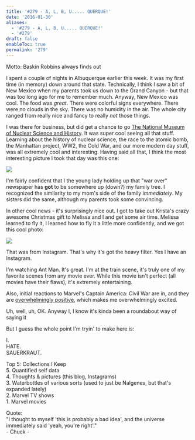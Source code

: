 ```yaml
---
title: '#279 - A, L, B, U..... QUERQUE!'
date: '2016-01-30'
aliases:
  - '#279 - A, L, B, U..... QUERQUE!'
  - '#279'
draft: false
enableToc: true
permalink: '279'
---
```


Motto: Baskin Robbins always finds out  
  
I spent a couple of nights in Albuquerque earlier this week. It was my first time (in memory) down around that state. Technically, I think I saw a bit of New Mexico when my parents took us down to the Grand Canyon - but that was too long ago for me to remember much. Anyway, New Mexico was cool. The food was _great_. There were colorful signs everywhere. There were no clouds in the sky. There was no humidity in the air. The whole city ranged from really nice and fancy to really _not_ those things.  
  
I was there for business, but did get a chance to go [The National Museum of Nuclear Science and History](http://www.nuclearmuseum.org/see/exhibits/). It was super cool seeing all that stuff. Learning about the history of nuclear science, the race to the atomic bomb, the Manhattan project, WW2, the Cold War, and our more modern day stuff, was all extremely cool and interesting. Having said all that, I think the most interesting picture I took that day was this one:  
  
[![](assets/279-1.jpg)](http://3.bp.blogspot.com/-orJGXQwOhEY/VqvTvH7W25I/AAAAAAACFVM/LfLhvTUDYoU/s1600/IMG%5F20160127%5F145115.jpg)

  
I'm fairly confident that I the young lady holding up that "war over" newspaper has **got** to be somewhere up (down?) my family tree. I recognized the similarity to my mom's side of the family _immediately_. My sisters did the same, although my parents took some convincing.  
  
In other cool news - it's surprisingly nice out. I got to take out Krista's crazy awesome Christmas gift to Melissa and I and get some air time. Melissa learned to fly it, I learned how to fly it a little more confidently, and we got this cool photo:  
  
[![](assets/279-2.jpg)](http://2.bp.blogspot.com/-ynZ15LTy7Wg/Vq0vTDp5WyI/AAAAAAACFaQ/CWt0-5JGcAE/s1600/IMG%5F20160129%5F193406.jpg)

  
That was from Instagram. That's why it's got the heavy filter. Yes I have an Instagram.  
  
I'm watching Ant Man. It's great. I'm at the train scene, it's truly one of my favorite scenes from any movie ever. While this movie isn't perfect (all movies have their flaws), it's extremely entertaining.  
  
Also, initial reactions to Marvel's Captain America: Civil War are in, and they are [overwhelmingly positive](http://screencrush.com/captain-america-civil-war-marvel-testing/), which makes me overwhelmingly excited.  

  
Uh, well, uh, OK. Anyway I, I know it's kinda been a roundabout way of saying it

But I guess the whole point I'm tryin' to make here is:

  
I.  
HATE.  
SAUERKRAUT.  
  
Top 5: Collections I Keep  
5\. Quantified self data  
4\. Thoughts & pictures (this blog, Instagrams)  
3\. Waterbottles of various sorts (used to just be Nalgenes, but that's expanded lately)  
2\. Marvel TV shows  
1\. Marvel movies  
  
Quote:  
"I thought to myself 'this is probably a bad idea', and the universe immediately said 'yeah, you're right'."  
\- Chuck -

